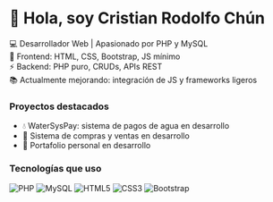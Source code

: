 # 👋 Hola, soy Cristian Rodolfo Chún

💻 Desarrollador Web | Apasionado por PHP y MySQL  
🎨 Frontend: HTML, CSS, Bootstrap, JS mínimo  
⚡ Backend: PHP puro, CRUDs, APIs REST  
📚 Actualmente mejorando: integración de JS y frameworks ligeros

### Proyectos destacados
- 💧 WaterSysPay: sistema de pagos de agua en desarrollo
- 🛒 Sistema de compras y ventas en desarrollo
- 📂 Portafolio personal en desarrollo

### Tecnologías que uso
![PHP](https://img.shields.io/badge/PHP-777BB4?logo=php&logoColor=white)
![MySQL](https://img.shields.io/badge/MySQL-005C84?logo=mysql&logoColor=white)
![HTML5](https://img.shields.io/badge/HTML5-E34F26?logo=html5&logoColor=white)
![CSS3](https://img.shields.io/badge/CSS3-1572B6?logo=css3&logoColor=white)
![Bootstrap](https://img.shields.io/badge/Bootstrap-563D7C?logo=bootstrap&logoColor=white)
